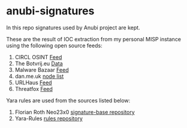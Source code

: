 # anubi-signatures
In this repo signatures used by Anubi project are kept. 

These are the result of IOC extraction from my personal MISP instance using the following open source feeds:
1. CIRCL OSINT [Feed](https://www.circl.lu/doc/misp/feed-osint)
2. The Botvrij.eu [Data](https://www.botvrij.eu/data/feed-osint)
3. Malware Bazaar [Feed](https://bazaar.abuse.ch/downloads/misp/)
4. dan.me.uk [node list](https://www.dan.me.uk/torlist/?full)
5. URLHaus [Feed](https://urlhaus.abuse.ch/downloads/misp/)
6. Threatfox [Feed](https://threatfox.abuse.ch/downloads/misp/)

Yara rules are used from the sources listed below:
1. Florian Roth Neo23x0 [signature-base repository](https://github.com/Neo23x0/signature-base)
2. Yara-Rules [rules repository](https://github.com/Yara-Rules/rules)
